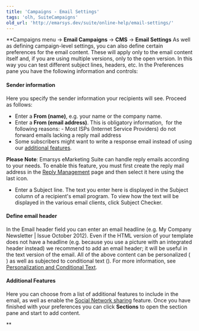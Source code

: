 ```yaml
---
title: 'Campaigns - Email Settings'
tags: 'olh, SuiteCampaigns'
old_url: 'http://emarsys.dev/suite/online-help/email-settings/'
---
```


**Campaigns menu -> **Email Campaigns** -> **CMS** -> **Email Settings** As well as defining campaign-level settings, you can also define certain preferences for the email content. These will apply only to the email content itself and, if you are using multiple versions, only to the open version. In this way you can test different subject lines, headers, etc. In the Preferences pane you have the following information and controls:

#### Sender information

 Here you specify the sender information your recipients will see. Proceed as follows:

- Enter a **From (name)**, e.g. your name or the company name.
- Enter a **From (email address)**. This is obligatory information,  for the following reasons: - Most ISPs (Internet Service Providers) do not forward emails lacking a reply mail address
- Some subscribers might want to write a response email instead of using our [additional features](/olh/campaigns-about-emails.md "Campaigns – About Emails").

**Please Note**: Emarsys eMarketing Suite can handle reply emails according to your needs. To enable this feature, you must first create the reply mail address in the [Reply Management](/olh/about-reply-management.md "Admin – About Reply Management") page and then select it here using the last icon.

- Enter a Subject line. The text you enter here is displayed in the Subject column of a recipient's email program. To view how the text will be displayed in the various email clients, click Subject Checker.

#### Define email header

 In the Email header field you can enter an email headline (e.g. My Company Newsletter | Issue October 2012). Even if the HTML version of your template does not have a headline (e.g. because you use a picture with an integrated header instead) we recommend to add an email header; it will be useful in the text version of the email. All of the above content can be personalized ( ) as well as subjected to conditional text (). For more information, see [Personalization and Conditional Text](/olh/personalization.md "Campaigns – Personalisation and Conditional Text").

#### Additional Features

 Here you can choose from a list of additional features to include in the email, as well as enable the [Social Network sharing](/olh/about-social-networks.md "Campaigns – About Social Networks") feature. Once you have finished with your preferences you can click **Sections** to open the section pane and start to add content.

**